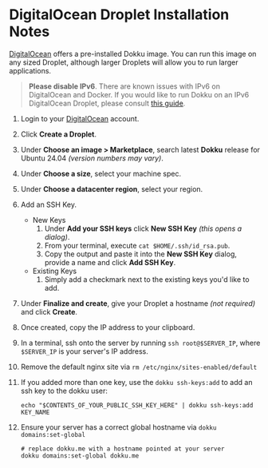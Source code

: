 # DigitalOcean Droplet Installation Notes

[DigitalOcean](https://marketplace.digitalocean.com/apps/dokku?refcode=fe06b043a083) offers a pre-installed Dokku image. You can run this image on any sized Droplet, although larger Droplets will allow you to run larger applications.

> **Please disable IPv6**. There are known issues with IPv6 on DigitalOcean and Docker. If you would like to run Dokku on an IPv6 DigitalOcean Droplet, please consult [this guide](https://jeffloughridge.wordpress.com/2015/01/17/native-ipv6-functionality-in-docker/).

1. Login to your [DigitalOcean](https://m.do.co/c/fe06b043a083) account.
2. Click **Create a Droplet**.
3. Under **Choose an image > Marketplace**, search latest **Dokku** release for Ubuntu 24.04 _(version numbers may vary)_.
4. Under **Choose a size**, select your machine spec.
5. Under **Choose a datacenter region**, select your region.
6. Add an SSH Key.
   - New Keys
     1. Under **Add your SSH keys** click **New SSH Key** _(this opens a dialog)_.
     2. From your terminal, execute `cat $HOME/.ssh/id_rsa.pub`.
     3. Copy the output and paste it into the **New SSH Key** dialog, provide a name and click **Add SSH Key**.
   - Existing Keys
     1. Simply add a checkmark next to the existing keys you'd like to add.
7. Under **Finalize and create**, give your Droplet a hostname _(not required)_ and click **Create**.
8. Once created, copy the IP address to your clipboard.
9. In a terminal, ssh onto the server by running `ssh root@$SERVER_IP`, where `$SERVER_IP` is your server's IP address.
10. Remove the default nginx site via `rm /etc/nginx/sites-enabled/default`
11. If you added more than one key, use the `dokku ssh-keys:add` to add an ssh key to the dokku user:

    ```shell
    echo "$CONTENTS_OF_YOUR_PUBLIC_SSH_KEY_HERE" | dokku ssh-keys:add KEY_NAME
    ```

12. Ensure your server has a correct global hostname via `dokku domains:set-global`

    ```shell
    # replace dokku.me with a hostname pointed at your server
    dokku domains:set-global dokku.me
    ```
